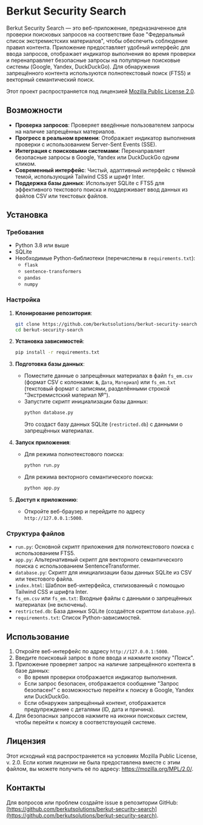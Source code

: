# Berkut Security Search

Berkut Security Search — это веб-приложение, предназначенное для проверки поисковых запросов на соответствие базе "Федеральный список экстремистских материалов", чтобы обеспечить соблюдение правил контента. Приложение предоставляет удобный интерфейс для ввода запросов, отображает индикатор выполнения во время проверки и перенаправляет безопасные запросы на популярные поисковые системы (Google, Yandex, DuckDuckGo). Для обнаружения запрещённого контента используются полнотекстовый поиск (FTS5) и векторный семантический поиск.

Этот проект распространяется под лицензией [Mozilla Public License 2.0](https://mozilla.org/MPL/2.0/).

## Возможности
- **Проверка запросов**: Проверяет введённые пользователем запросы на наличие запрещённых материалов.
- **Прогресс в реальном времени**: Отображает индикатор выполнения проверки с использованием Server-Sent Events (SSE).
- **Интеграция с поисковыми системами**: Перенаправляет безопасные запросы в Google, Yandex или DuckDuckGo одним кликом.
- **Современный интерфейс**: Чистый, адаптивный интерфейс с тёмной темой, использующий Tailwind CSS и шрифт Inter.
- **Поддержка базы данных**: Использует SQLite с FTS5 для эффективного текстового поиска и поддерживает ввод данных из файлов CSV или текстовых файлов.

## Установка

### Требования
- Python 3.8 или выше
- SQLite
- Необходимые Python-библиотеки (перечислены в `requirements.txt`):
  - `flask`
  - `sentence-transformers`
  - `pandas`
  - `numpy`

### Настройка
1. **Клонирование репозитория**:
   ```bash
   git clone https://github.com/berkutsolutions/berkut-security-search.git
   cd berkut-security-search
   ```

2. **Установка зависимостей**:
   ```bash
   pip install -r requirements.txt
   ```

3. **Подготовка базы данных**:
   - Поместите данные о запрещённых материалах в файл `fs_em.csv` (формат CSV с колонками: `№`, `Дата`, `Материал`) или `fs_em.txt` (текстовый формат с записями, разделёнными строкой "Экстремистский материал №").
   - Запустите скрипт инициализации базы данных:
     ```bash
     python database.py
     ```
     Это создаст базу данных SQLite (`restricted.db`) с данными о запрещённых материалах.

4. **Запуск приложения**:
   - Для режима полнотекстового поиска:
     ```bash
     python run.py
     ```
   - Для режима векторного семантического поиска:
     ```bash
     python app.py
     ```

5. **Доступ к приложению**:
   - Откройте веб-браузер и перейдите по адресу `http://127.0.0.1:5000`.

### Структура файлов
- `run.py`: Основной скрипт приложения для полнотекстового поиска с использованием FTS5.
- `app.py`: Альтернативный скрипт для векторного семантического поиска с использованием SentenceTransformer.
- `database.py`: Скрипт для инициализации базы данных SQLite из CSV или текстового файла.
- `index.html`: Шаблон веб-интерфейса, стилизованный с помощью Tailwind CSS и шрифта Inter.
- `fs_em.csv` или `fs_em.txt`: Входные файлы с данными о запрещённых материалах (не включены).
- `restricted.db`: База данных SQLite (создаётся скриптом `database.py`).
- `requirements.txt`: Список Python-зависимостей.

## Использование
1. Откройте веб-интерфейс по адресу `http://127.0.0.1:5000`.
2. Введите поисковый запрос в поле ввода и нажмите кнопку "Поиск".
3. Приложение проверяет запрос на наличие запрещённого контента в базе данных:
   - Во время проверки отображается индикатор выполнения.
   - Если запрос безопасен, отображается сообщение "Запрос безопасен!" с возможностью перейти к поиску в Google, Yandex или DuckDuckGo.
   - Если обнаружен запрещённый контент, отображается предупреждение с деталями (ID, дата и причина).
4. Для безопасных запросов нажмите на иконки поисковых систем, чтобы перейти к поиску в соответствующей системе.

## Лицензия
Этот исходный код распространяется на условиях Mozilla Public License, v. 2.0. Если копия лицензии не была предоставлена вместе с этим файлом, вы можете получить её по адресу: https://mozilla.org/MPL/2.0/.

## Контакты
Для вопросов или проблем создайте issue в репозитории GitHub: [https://github.com/berkutsolutions/berkut-security-search](https://github.com/berkutsolutions/berkut-security-search).
